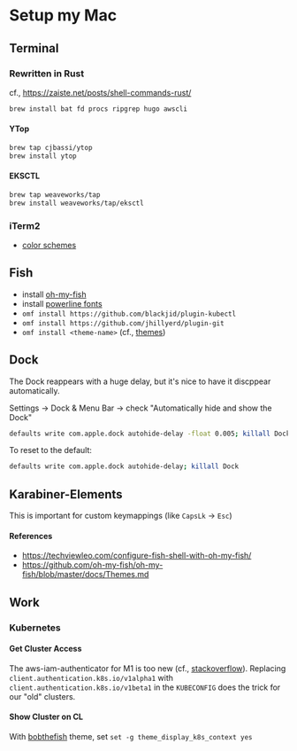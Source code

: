 # Setup my Mac

## Terminal

### Rewritten in Rust

cf., https://zaiste.net/posts/shell-commands-rust/

```bash
brew install bat fd procs ripgrep hugo awscli

```

#### YTop

```bash
brew tap cjbassi/ytop
brew install ytop
```

#### EKSCTL

```bash
brew tap weaveworks/tap
brew install weaveworks/tap/eksctl
```


### iTerm2

- [color schemes](https://iterm2colorschemes.com/)

## Fish

- install [oh-my-fish](https://github.com/oh-my-fish/oh-my-fish)
- install [powerline fonts](https://github.com/powerline/fonts)
- `omf install https://github.com/blackjid/plugin-kubectl`
- `omf install https://github.com/jhillyerd/plugin-git`
- `omf install <theme-name>` (cf., [themes](https://github.com/oh-my-fish/oh-my-fish/blob/master/docs/Themes.md))

## Dock

The Dock reappears with a huge delay, but it's nice to have it discppear automatically.

Settings -> Dock & Menu Bar -> check "Automatically hide and show the Dock"

```bash
defaults write com.apple.dock autohide-delay -float 0.005; killall Dock
```

To reset to the default:
```bash
defaults write com.apple.dock autohide-delay; killall Dock
```

## Karabiner-Elements

This is important for custom keymappings (like `CapsLk` -> `Esc`)

#### References

- https://techviewleo.com/configure-fish-shell-with-oh-my-fish/
- https://github.com/oh-my-fish/oh-my-fish/blob/master/docs/Themes.md

## Work

### Kubernetes

#### Get Cluster Access

The aws-iam-authenticator for M1 is too new (cf., [stackoverflow](https://stackoverflow.com/a/71319893)).
Replacing `client.authentication.k8s.io/v1alpha1` with `client.authentication.k8s.io/v1beta1` in the `KUBECONFIG` does
the trick for our "old" clusters.

#### Show Cluster on CL

With [bobthefish](https://github.com/oh-my-fish/oh-my-fish/blob/master/docs/Themes.md#bobthefish) theme, set
`set -g theme_display_k8s_context yes`

